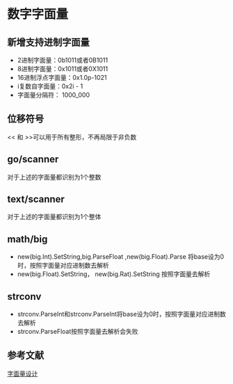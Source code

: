 # 数字字面量

## 新增支持进制字面量

+ 2进制字面量：0b1011或者0B1011
+ 8进制字面量：0x1011或者0X1011
+ 16进制浮点字面量：0x1.0p-1021
+ i复数自字面量：0x2i - 1
+ 字面量分隔符： 1000_000

## 位移符号
<< 和 >>可以用于所有整形，不再局限于非负数

## go/scanner
对于上述的字面量都识别为1个整数

## text/scanner
对于上述的字面量都识别为1个整体

## math/big
+ new(big.Int).SetString,big.ParseFloat
,new(big.Float).Parse 将base设为0时，按照字面量对应进制数去解析
+ new(big.Float).SetString， new(big.Rat).SetString
按照字面量去解析

## strconv
+ strconv.ParseInt和strconv.ParseInt将base设为0时，按照字面量对应进制数去解析
+ strconv.ParseFloat按照字面量去解析会失败

## 参考文献
[字面量设计](https://github.com/golang/proposal/blob/master/design/19308-number-literals.md)